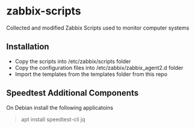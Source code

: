 # zabbix-scripts
Collected and modified Zabbix Scripts used to monitor computer systems


## Installation

- Copy the scripts into /etc/zabbix/scripts folder
- Copy the configuration files into /etc/zabbix/zabbix_agent2.d folder
- Import the templates from the templates folder from this repo

## Speedtest Additional Components

On Debian install the following applicatoins

>  apt install speedtest-cli jq

